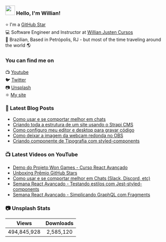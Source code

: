 ### <img src="https://media.giphy.com/media/hvRJCLFzcasrR4ia7z/giphy.gif" width="30px"> Hello, I'm Willian!

⭐ I'm a [GitHub Star](https://stars.github.com/profiles/willianjusten/) <br>
💻 Software Engineer and Instructor at [Willian Justen Cursos](https://willianjusten.com.br/cursos) <br>
🏡 Brazilian, Based in Petrópolis, RJ - but most of the time traveling around the world 🌎

### You can find me on

📺 [Youtube](https://www.youtube.com/WillianJustenCursos/?sub_confirmation=1) <br>
🐦 [Twitter](https://twitter.com/Willian_justen) <br>
📷 [Unsplash](https://unsplash.com/@willianjusten) <br>
⚛️ [My site](https://willianjusten.com.br) <br>

### 📕 Latest Blog Posts

<!-- BLOG:START -->
- [Como usar e se comportar melhor em chats](https://willianjusten.com.br/como-usar-e-se-comportar-melhor-em-chats/)
- [Criando toda a estrutura de um site usando o Strapi CMS](https://willianjusten.com.br/criando-toda-a-estrutura-de-um-site-usando-o-strapi-cms/)
- [Como configuro meu editor e desktop para gravar código](https://willianjusten.com.br/como-configuro-meu-editor-e-desktop-para-gravar-codigo/)
- [Como deixar a imagem da webcam redonda no OBS](https://willianjusten.com.br/como-deixar-a-imagem-da-webcam-redonda-no-obs/)
- [Criando componente de Tipografia com styled-components](https://willianjusten.com.br/criando-componente-de-tipografia-com-styled-components/)
<!-- BLOG:END -->

### 📺 Latest Videos on YouTube

<!-- YOUTUBE:START -->
- [Demo do Projeto Won Games - Curso React Avançado](https://www.youtube.com/watch?v=4sx0EwAMl7U)
- [Unboxing Prêmio GitHub Stars](https://www.youtube.com/watch?v=uG0sI7Cdxl0)
- [Como usar e se comportar melhor em Chats (Slack, Discord, etc)](https://www.youtube.com/watch?v=KBJiXB48lrE)
- [Semana React Avançado - Testando estilos com Jest-styled-components](https://www.youtube.com/watch?v=u-7xfNScfUk)
- [Semana React Avançado - Simplicando GraphQL com Fragments](https://www.youtube.com/watch?v=0wJWD0TskJs)
<!-- YOUTUBE:END -->

### 📷 Unsplash Stats

<!-- UNSPLASH-STATS:START -->
| **Views**         | **Downloads**        |
|:-----------------:|:--------------------:|
|494,845,928   | 2,585,120 |
<!-- UNSPLASH-STATS:END -->
